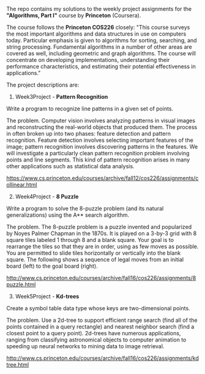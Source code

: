 The repo contains my solutions to the weekly project assignments for the **"Algorithms, Part I"** course by **Princeton** (Coursera).

The course follows the **Princeton COS226** closely:
"This course surveys the most important algorithms and data structures in use on computers today. Particular emphasis is given to algorithms for sorting, searching, and string processing. Fundamental algorithms in a number of other areas are covered as well, including geometric and graph algorithms. The course will concentrate on developing implementations, understanding their performance characteristics, and estimating their potential effectiveness in applications."

The project descriptions are:

1) Week3Project - **Pattern Recognition**

Write a program to recognize line patterns in a given set of points.

The problem. Computer vision involves analyzing patterns in visual images and reconstructing the real-world objects that produced them. The process in often broken up into two phases: feature detection and pattern recognition. Feature detection involves selecting important features of the image; pattern recognition involves discovering patterns in the features. We will investigate a particularly clean pattern recognition problem involving points and line segments. This kind of pattern recognition arises in many other applications such as statistical data analysis.

https://www.cs.princeton.edu/courses/archive/fall12/cos226/assignments/collinear.html


2) Week4Project - **8 Puzzle**

Write a program to solve the 8-puzzle problem (and its natural generalizations) using the A** search algorithm.

The problem. The 8-puzzle problem is a puzzle invented and popularized by Noyes Palmer Chapman in the 1870s. It is played on a 3-by-3 grid with 8 square tiles labeled 1 through 8 and a blank square. Your goal is to rearrange the tiles so that they are in order, using as few moves as possible. You are permitted to slide tiles horizontally or vertically into the blank square. The following shows a sequence of legal moves from an initial board (left) to the goal board (right).

http://www.cs.princeton.edu/courses/archive/fall16/cos226/assignments/8puzzle.html


3) Week5Project - **Kd-trees**

Create a symbol table data type whose keys are two-dimensional points. 

The problem. Use a 2d-tree to support efficient range search (find all of the points contained in a query rectangle) and nearest neighbor search (find a closest point to a query point). 2d-trees have numerous applications, ranging from classifying astronomical objects to computer animation to speeding up neural networks to mining data to image retrieval.

http://www.cs.princeton.edu/courses/archive/fall16/cos226/assignments/kdtree.html

